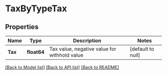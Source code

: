 # TaxByTypeTax

## Properties
Name | Type | Description | Notes
------------ | ------------- | ------------- | -------------
**Tax** | **float64** | Tax value, negative value for withhold value | [default to null]

[[Back to Model list]](../README.md#documentation-for-models) [[Back to API list]](../README.md#documentation-for-api-endpoints) [[Back to README]](../README.md)


